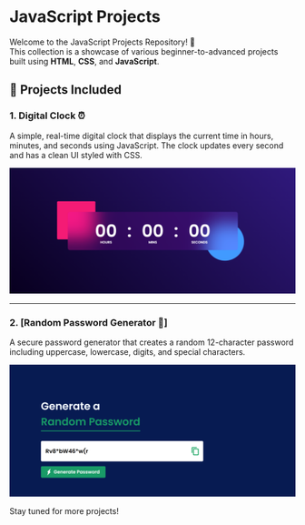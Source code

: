 # JavaScript Projects

Welcome to the JavaScript Projects Repository! 🚀  
This collection is a showcase of various beginner-to-advanced projects built using **HTML**, **CSS**, and **JavaScript**.

## 🔢 Projects Included

### 1. Digital Clock ⏰
A simple, real-time digital clock that displays the current time in hours, minutes, and seconds using JavaScript. The clock updates every second and has a clean UI styled with CSS.

![Project Sample](./DigitalClock/Img.png)

***

### 2. [Random Password Generator 🔐]
A secure password generator that creates a random 12-character password including uppercase, lowercase, digits, and special characters.

![Project Sample](./RandomPassword/Main.png)

Stay tuned for more projects!

